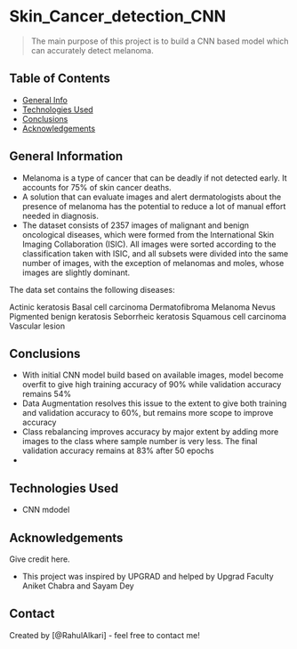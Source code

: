 # Skin_Cancer_detection_CNN


> The main purpose of this project is to build a CNN based model which can accurately detect melanoma. 


## Table of Contents
* [General Info](#general-information)
* [Technologies Used](#technologies-used)
* [Conclusions](#conclusions)
* [Acknowledgements](#acknowledgements)

<!-- You can include any other section that is pertinent to your problem -->

## General Information
- Melanoma is a type of cancer that can be deadly if not detected early. It accounts for 75% of skin cancer deaths.
- A solution that can evaluate images and alert dermatologists about the presence of melanoma has the potential to reduce a lot of manual effort needed in diagnosis.
- The dataset consists of 2357 images of malignant and benign oncological diseases, which were formed from the International Skin Imaging Collaboration (ISIC). All images were sorted according to the classification taken with ISIC, and all subsets were divided into the same number of images, with the exception of melanomas and moles, whose images are slightly dominant.

The data set contains the following diseases:

Actinic keratosis
Basal cell carcinoma
Dermatofibroma
Melanoma
Nevus
Pigmented benign keratosis
Seborrheic keratosis
Squamous cell carcinoma
Vascular lesion


## Conclusions
- With initial CNN model build based on available images, model become overfit to give high training accuracy of 90% while validation accuracy remains 54%
- Data Augmentation resolves this issue to the extent to give both training and validation accuracy to 60%, but remains more scope to improve accuracy
- Class rebalancing improves accuracy by major extent by adding more images to the class where sample number is very less. The final validation accuracy remains at 83% after 50 epochs
- 




## Technologies Used
- CNN mdodel


## Acknowledgements
Give credit here.
- This project was inspired by UPGRAD and helped by Upgrad Faculty Aniket Chabra and Sayam Dey



## Contact
Created by [@RahulAlkari] - feel free to contact me!

